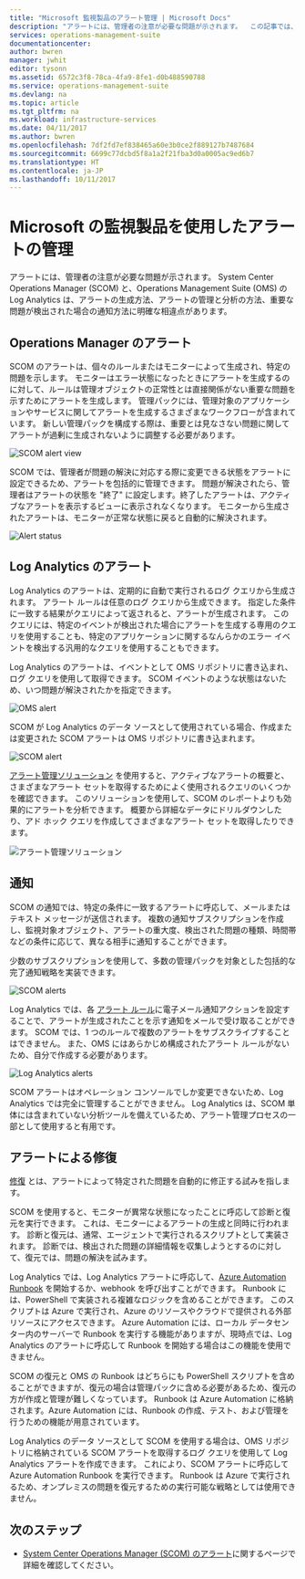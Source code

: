 ```yaml
---
title: "Microsoft 監視製品のアラート管理 | Microsoft Docs"
description: "アラートには、管理者の注意が必要な問題が示されます。  この記事では、System Center Operations Manager (SCOM) と Log Analytics におけるアラートの作成と管理の方法の違いについて説明し、ハイブリッド アラート管理戦略で 2 つの製品を活用するためのベスト プラクティスを紹介します。"
services: operations-management-suite
documentationcenter: 
author: bwren
manager: jwhit
editor: tysonn
ms.assetid: 6572c3f8-78ca-4fa9-8fe1-d0b488590788
ms.service: operations-management-suite
ms.devlang: na
ms.topic: article
ms.tgt_pltfrm: na
ms.workload: infrastructure-services
ms.date: 04/11/2017
ms.author: bwren
ms.openlocfilehash: 7df2fd7ef838465a60e3b0ce2f889127b7487684
ms.sourcegitcommit: 6699c77dcbd5f8a1a2f21fba3d0a0005ac9ed6b7
ms.translationtype: HT
ms.contentlocale: ja-JP
ms.lasthandoff: 10/11/2017
---
```

# <a name="managing-alerts-with-microsoft-monitoring"></a>Microsoft の監視製品を使用したアラートの管理
アラートには、管理者の注意が必要な問題が示されます。  System Center Operations Manager (SCOM) と、Operations Management Suite (OMS) の Log Analytics は、アラートの生成方法、アラートの管理と分析の方法、重要な問題が検出された場合の通知方法に明確な相違点があります。

## <a name="alerts-in-operations-manager"></a>Operations Manager のアラート
SCOM のアラートは、個々のルールまたはモニターによって生成され、特定の問題を示します。  モニターはエラー状態になったときにアラートを生成するのに対して、ルールは管理オブジェクトの正常性とは直接関係がない重要な問題を示すためにアラートを生成します。  管理パックには、管理対象のアプリケーションやサービスに関してアラートを生成するさまざまなワークフローが含まれています。  新しい管理パックを構成する際は、重要とは見なさない問題に関してアラートが過剰に生成されないように調整する必要があります。

![SCOM alert view](media/operations-management-suite-monitoring-alerts/scom-alert-view.png)

SCOM では、管理者が問題の解決に対応する際に変更できる状態をアラートに設定できるため、アラートを包括的に管理できます。  問題が解決されたら、管理者はアラートの状態を "終了" に設定します。終了したアラートは、アクティブなアラートを表示するビューに表示されなくなります。  モニターから生成されたアラートは、モニターが正常な状態に戻ると自動的に解決されます。

![Alert status](media/operations-management-suite-monitoring-alerts/scom-alert-status.png)

## <a name="alerts-in-log-analytics"></a>Log Analytics のアラート
Log Analytics のアラートは、定期的に自動で実行されるログ クエリから生成されます。  アラート ルールは任意のログ クエリから生成できます。  指定した条件に一致する結果がクエリによって返されると、アラートが生成されます。  このクエリには、特定のイベントが検出された場合にアラートを生成する専用のクエリを使用することも、特定のアプリケーションに関するなんらかのエラー イベントを検出する汎用的なクエリを使用することもできます。

Log Analytics のアラートは、イベントとして OMS リポジトリに書き込まれ、ログ クエリを使用して取得できます。  SCOM イベントのような状態はないため、いつ問題が解決されたかを指定できます。

![OMS alert](media/operations-management-suite-monitoring-alerts/oms-alert.png)

SCOM が Log Analytics のデータ ソースとして使用されている場合、作成または変更された SCOM アラートは OMS リポジトリに書き込まれます。  

![SCOM alert](media/operations-management-suite-monitoring-alerts/scom-alert.png)

[アラート管理ソリューション](http://technet.microsoft.com/library/mt484092.aspx) を使用すると、アクティブなアラートの概要と、さまざまなアラート セットを取得するためによく使用されるクエリのいくつかを確認できます。  このソリューションを使用して、SCOM のレポートよりも効果的にアラートを分析できます。  概要から詳細なデータにドリルダウンしたり、アド ホック クエリを作成してさまざまなアラート セットを取得したりできます。

![アラート管理ソリューション](media/operations-management-suite-monitoring-alerts/alert-management.png)

## <a name="notifications"></a>通知
SCOM の通知では、特定の条件に一致するアラートに呼応して、メールまたはテキスト メッセージが送信されます。  複数の通知サブスクリプションを作成し、監視対象オブジェクト、アラートの重大度、検出された問題の種類、時間帯などの条件に応じて、異なる相手に通知することができます。

少数のサブスクリプションを使用して、多数の管理パックを対象とした包括的な完了通知戦略を実装できます。

![SCOM alerts](media/operations-management-suite-monitoring-alerts/alerts-overview-scom.png)

Log Analytics では、各 [アラート ルール](http://technet.microsoft.com/library/mt614775.aspx)に電子メール通知アクションを設定することで、アラートが生成されたことを示す通知をメールで受け取ることができます。  SCOM では、1 つのルールで複数のアラートをサブスクライブすることはできません。  また、OMS にはあらかじめ構成されたアラート ルールがないため、自分で作成する必要があります。

![Log Analytics alerts](media/operations-management-suite-monitoring-alerts/alerts-overview-oms.png)

SCOM アラートはオペレーション コンソールでしか変更できないため、Log Analytics では完全に管理することができません。  Log Analytics は、SCOM 単体には含まれていない分析ツールを備えているため、アラート管理プロセスの一部として使用すると有用です。

## <a name="alert-remediation"></a>アラートによる修復
[修復](http://technet.microsoft.com/library/mt614775.aspx) とは、アラートによって特定された問題を自動的に修正する試みを指します。

SCOM を使用すると、モニターが異常な状態になったことに呼応して診断と復元を実行できます。  これは、モニターによるアラートの生成と同時に行われます。  診断と復元は、通常、エージェントで実行されるスクリプトとして実装されます。  診断では、検出された問題の詳細情報を収集しようとするのに対して、復元では、問題の解決を試みます。

Log Analytics では、Log Analytics アラートに呼応して、[Azure Automation Runbook](https://azure.microsoft.com/documentation/services/automation/) を開始するか、webhook を呼び出すことができます。  Runbook には、PowerShell で実装される複雑なロジックを含めることができます。  このスクリプトは Azure で実行され、Azure のリソースやクラウドで提供される外部リソースにアクセスできます。  Azure Automation には、ローカル データセンター内のサーバーで Runbook を実行する機能がありますが、現時点では、Log Analytics のアラートに呼応して Runbook を開始する場合はこの機能を使用できません。

SCOM の復元と OMS の Runbook はどちらにも PowerShell スクリプトを含めることができますが、復元の場合は管理パックに含める必要があるため、復元の方が作成と管理が難しくなっています。  Runbook は Azure Automation に格納されます。Azure Automation には、Runbook の作成、テスト、および管理を行うための機能が用意されています。

Log Analytics のデータ ソースとして SCOM を使用する場合は、OMS リポジトリに格納されている SCOM アラートを取得するログ クエリを使用して Log Analytics アラートを作成できます。  これにより、SCOM アラートに呼応して Azure Automation Runbook を実行できます。  Runbook は Azure で実行されるため、オンプレミスの問題を復元するための実行可能な戦略としては使用できません。

## <a name="next-steps"></a>次のステップ
* [System Center Operations Manager (SCOM) のアラート](https://technet.microsoft.com/library/hh212913.aspx)に関するページで詳細を確認してください。

